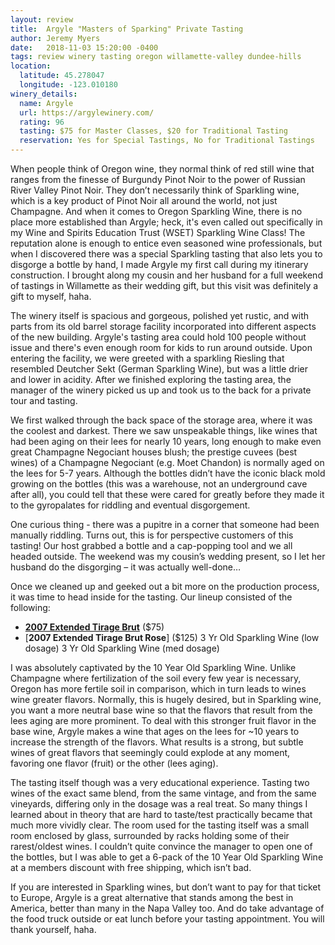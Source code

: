 ```yaml
---
layout: review
title:  Argyle "Masters of Sparking" Private Tasting
author: Jeremy Myers
date:   2018-11-03 15:20:00 -0400
tags: review winery tasting oregon willamette-valley dundee-hills
location:
  latitude: 45.278047
  longitude: -123.010180
winery_details:
  name: Argyle
  url: https://argylewinery.com/
  rating: 96
  tasting: $75 for Master Classes, $20 for Traditional Tasting
  reservation: Yes for Special Tastings, No for Traditional Tastings
---
```

When people think of Oregon wine, they normal think of red still wine that ranges from the finesse of Burgundy Pinot Noir to the power of Russian River Valley Pinot Noir.  They don’t necessarily think of Sparkling wine, which is a key product of Pinot Noir all around the world, not just Champagne.  And when it comes to Oregon Sparkling Wine, there is no place more established than Argyle; heck, it's even called out specifically in my Wine and Spirits Education Trust (WSET) Sparkling Wine Class!  The reputation alone is enough to entice even seasoned wine professionals, but when I discovered there was a special Sparkling tasting that also lets you to disgorge a bottle by hand, I made Argyle my first call during my itinerary construction.  I brought along my cousin and her husband for a full weekend of tastings in Willamette as their wedding gift, but this visit was definitely a gift to myself, haha.
 
The winery itself is spacious and gorgeous, polished yet rustic, and with parts from its old barrel storage facility incorporated into different aspects of the new building.  Argyle's tasting area could hold 100 people without issue and there's even enough room for kids to run around outside.  Upon entering the facility, we were greeted with a sparkling Riesling that resembled Deutcher Sekt (German Sparkling Wine), but was a little drier and lower in acidity.  After we finished exploring the tasting area, the manager of the winery picked us up and took us to the back for a private tour and tasting.
 
We first walked through the back space of the storage area, where it was the coolest and darkest.  There we saw unspeakable things, like wines that had been aging on their lees for nearly 10 years, long enough to make even great Champagne Negociant houses blush; the prestige cuvees (best wines) of a Champagne Negociant (e.g. Moet Chandon) is normally aged on the lees for 5-7 years.  Although the bottles didn’t have the iconic black mold growing on the bottles (this was a warehouse, not an underground cave after all), you could tell that these were cared for greatly before they made it to the gyropalates for riddling and eventual disgorgement.
 
One curious thing - there was a pupitre in a corner that someone had been manually riddling.  Turns out, this is for perspective customers of this tasting!  Our host grabbed a bottle and a cap-popping tool and we all headed outside.  The weekend was my cousin’s wedding present, so I let her husband do the disgorging – it was actually well-done…
 
Once we cleaned up and geeked out a bit more on the production process, it was time to head inside for the tasting.  Our lineup consisted of the following:

* [**2007 Extended Tirage Brut**](https://shop.argylewinery.com/2007ExtendedTirageBrut) ($75)
* [**2007 Extended Tirage Brut Rose**] ($125)
3 Yr Old Sparkling Wine (low dosage)
3 Yr Old Sparkling Wine (med dosage)
 
I was absolutely captivated by the 10 Year Old Sparkling Wine.  Unlike Champagne where fertilization of the soil every few year is necessary, Oregon has more fertile soil in comparison, which in turn leads to wines wine greater flavors.  Normally, this is hugely desired, but in Sparkling wine, you want a more neutral base wine so that the flavors that result from the lees aging are more prominent.  To deal with this stronger fruit flavor in the base wine, Argyle makes a wine that ages on the lees for ~10 years to increase the strength of the flavors.  What results is a strong, but subtle wines of great flavors that seemingly could explode at any moment, favoring one flavor (fruit) or the other (lees aging).
 
The tasting itself though was a very educational experience.  Tasting two wines of the exact same blend, from the same vintage, and from the same vineyards, differing only in the dosage was a real treat.  So many things I learned about in theory that are hard to taste/test practically became that much more vividly clear.  The room used for the tasting itself was a small room enclosed by glass, surrounded by racks holding some of their rarest/oldest wines.  I couldn’t quite convince the manager to open one of the bottles, but I was able to get a 6-pack of the 10 Year Old Sparkling Wine at a members discount with free shipping, which isn’t bad.
 
If you are interested in Sparkling wines, but don’t want to pay for that ticket to Europe, Argyle is a great alternative that stands among the best in America, better than many in the Napa Valley too.  And do take advantage of the food truck outside or eat lunch before your tasting appointment.  You will thank yourself, haha.

